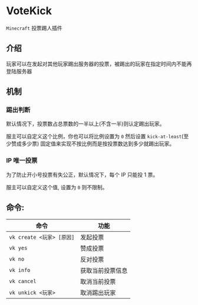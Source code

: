 # VoteKick

`Minecraft` 投票踢人插件

## 介绍
玩家可以在发起对其他玩家踢出服务器的投票，被踢出的玩家在指定时间内不能再登陆服务器


## 机制
### 踢出判断
默认情况下，投票数占总票数的一半以上(不含一半)则认定踢出玩家。

服主可以自定义这个比例，你也可以将比例设置为 `0` 然后设置 `kick-at-least`(至少赞成多少票) 固定值来实现不按比例而是按投票数达到多少就踢出玩家。

### IP 唯一投票
为了防止开小号投票有失公正，默认情况下，每个 IP 只能投 1 票。

服主可以自定义这个值, 设置为 `0` 则不限制。



## 命令:

| 命令                    | 功能       |
|-----------------------|----------|
| `vk create <玩家> [原因]` | 发起投票     |
| `vk yes`              | 赞成投票     |
| `vk no`               | 反对投票     |
| `vk info`             | 获取当前投票信息 |
| `vk cancel`           | 取消当前投票   |
| `vk unkick <玩家>`      | 取消踢出玩家   |

